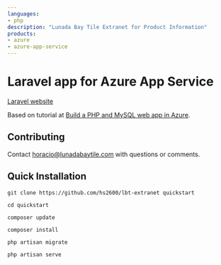 ```yaml
---
languages:
- php
description: "Lunada Bay Tile Extranet for Product Information"
products:
- azure
- azure-app-service
---
```


# Laravel app for Azure App Service

[Laravel website](https://laravel.com)

Based on tutorial at [Build a PHP and MySQL web app in Azure](https://docs.microsoft.com/azure/app-service/tutorial-php-mysql-app?pivots=platform-linux).

## Contributing

Contact [horacio@lunadabaytile.com](mailto:horacio@lunadabaytile.com) with questions or comments.

## Quick Installation

    git clone https://github.com/hs2600/lbt-extranet quickstart

    cd quickstart

    composer update

    composer install

    php artisan migrate

    php artisan serve
